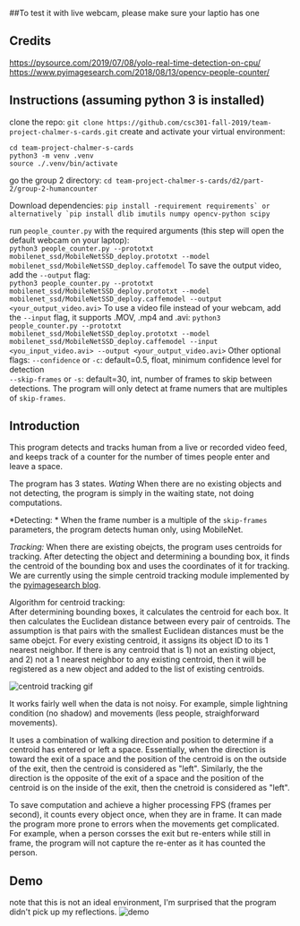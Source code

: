 ##To test it with live webcam, please make sure your laptio has one

## Credits 
https://pysource.com/2019/07/08/yolo-real-time-detection-on-cpu/
https://www.pyimagesearch.com/2018/08/13/opencv-people-counter/

## Instructions (assuming python 3 is installed)
clone the repo:
`git clone https://github.com/csc301-fall-2019/team-project-chalmer-s-cards.git`
create and activate your virtual environment:
```
cd team-project-chalmer-s-cards
python3 -m venv .venv
source ./.venv/bin/activate
```

go the group 2 directory:
```cd team-project-chalmer-s-cards/d2/part-2/group-2-humancounter```

Download dependencies:
```pip install -requirement requirements` or alternatively `pip install dlib imutils numpy opencv-python scipy```

run `people_counter.py` with the required arguments (this step will open the default webcam on your laptop):  
```python3 people_counter.py --prototxt mobilenet_ssd/MobileNetSSD_deploy.prototxt --model mobilenet_ssd/MobileNetSSD_deploy.caffemodel```
To save the output video, add the `--output` flag:  
```python3 people_counter.py --prototxt mobilenet_ssd/MobileNetSSD_deploy.prototxt --model mobilenet_ssd/MobileNetSSD_deploy.caffemodel --output <your_output_video.avi>```
To use a video file instead of your webcam, add the `--input` flag, it supports .MOV, .mp4 and .avi:
```python3 people_counter.py --prototxt mobilenet_ssd/MobileNetSSD_deploy.prototxt --model mobilenet_ssd/MobileNetSSD_deploy.caffemodel --input <you_input_video.avi> --output <your_output_video.avi>```
Other optional flags:
`--confidence` or `-c`: default=0.5, float, minimum confidence level for detection  
`--skip-frames` or `-s`: default=30, int, number of frames to skip between detections. The program will only detect at frame numers that are multiples of `skip-frames`. 


## Introduction
This program detects and tracks human from a live or recorded video feed, and keeps track of a counter for the number of times people enter and leave a space. 

The program has 3 states.
*Wating*
When there are no existing objects and not detecting, the program is simply in the waiting state, not doing computations. 
  
*Detecting: *
When the frame number is a multiple of the `skip-frames` parameters, the program detects human only, using MobileNet. 

*Tracking:* 
When there are existing obejcts, the program uses centroids for tracking. After detecting the object and determining a bounding box, it finds the centroid of the bounding box and uses the coordinates of it for tracking. We are currently using the simple centroid tracking module implemented by the [pyimagesearch blog](www.pyimagesearch.com).  

Algorithm for centroid tracking:  
After determining bounding boxes, it calculates the centroid for each box. It then calculates the Euclidean distance between every pair of centroids. The assumption is that pairs with the smallest Euclidean distances must be the same obejct. For every existing centroid, it assigns its object ID to its 1 nearest neighbor. If there is any centroid that is 1) not an existing object, and 2) not a 1 nearest neighbor to any existing centroid, then it will be registered as a new object and added to the list of existing centroids. 

![centroid tracking gif](https://s3-us-west-2.amazonaws.com/static.pyimagesearch.com/people-counting/opencv_people_counter_centroid_tracking.gif)

It works fairly well when the data is not noisy. For example, simple lightning condition (no shadow) and movements (less people, straighforward movements). 


It uses a combination of walking direction and position to determine if a centroid has entered or left a space. Essentially, when the direction is toward the exit of a space and the position of the centroid is on the outside of the exit, then the centroid is considered as "left". Similarly, the the direction is the opposite of the exit of a space and the position of the centroid is on the inside of the exit, then the cnetroid is considered as "left". 

To save computation and achieve a higher processing FPS (frames per second), it counts every object once, when they are in frame. It can made the program more prone to errors when the movements get complicated. For example, when a person corsses the exit but re-enters while still in frame, the program will not capture the re-enter as it has counted the person. 

## Demo
note that this is not an ideal environment, I'm surprised that the program didn't pick up my reflections. 
![demo]()
